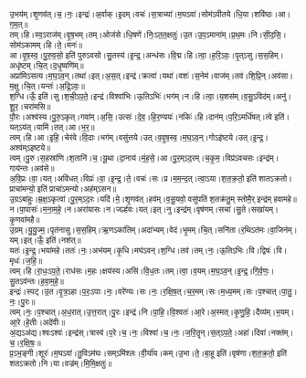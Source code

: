 

  
उ॒भय॑म्।शृ॒णव॑त्।च॒।नः॒।इन्द्रः॑।अ॒र्वाक्।इ॒दम्।वचः॑।स॒त्राच्या॑।म॒घऽवा॑।सोम॑ऽपीतये।धि॒या।शवि॑ष्ठः।आ।ग॒म॒त्॥  
तम्।हि।स्व॒ऽराज॑म्।वृ॒ष॒भम्।तम्।ओज॑से।धि॒षणे॑।निः॒ऽत॒त॒क्षतुः॑।उ॒त।उ॒प॒ऽमाना॑म्।प्र॒थ॒मः।नि।सी॒द॒सि॒।सोम॑ऽकामम्।हि।ते॒।मनः॑॥  
आ।वृ॒ष॒स्व॒।पु॒रु॒व॒सो॒ इति॑ पुरुऽवसो।सु॒तस्य॑।इ॒न्द्र॒।अन्ध॑सः।वि॒द्म।हि।त्वा॒।ह॒रि॒ऽवः॒।पृ॒त्ऽसु।स॒स॒हिम्।अधृ॑ष्टम्।चि॒त्।द॒धृ॒ष्वणि॑म्॥  
अप्रा॑मिऽसत्य।म॒घ॒ऽव॒न्।तथा॑।इत्।अ॒स॒त्।इन्द्र॑।क्रत्वा॑।यथा॑।वशः॑।स॒नेम॑।वाज॑म्।तव॑।शि॒प्रि॒न्।अव॑सा।म॒क्षु।चि॒त्।यन्तः॑।अ॒द्रि॒ऽवः॒॥  
श॒ग्धि।ऊँ॒ इति॑।सु।श॒ची॒ऽप॒ते॒।इन्द्र॑।विश्वा॑भिः।ऊ॒तिऽभिः॑।भग॑म्।न।हि।त्वा॒।य॒शस॑म्।व॒सु॒ऽविद॑म्।अनु॑।शू॒र॒।चरा॑मसि॥  
पौ॒रः।अश्व॑स्य।पु॒रु॒ऽकृत्।गवा॑म्।अ॒सि॒।उत्सः॑।दे॒व॒।हि॒र॒ण्ययः॑।नकिः॑।हि।दान॑म्।प॒रि॒ऽमर्धि॑षत्।त्वे इति॑।यत्ऽय॑त्।यामि॑।तत्।आ।भ॒र॒॥  
त्वम्।हि।आ।इ॒हि॒।चेर॑वे।वि॒दाः।भग॑म्।वसु॑त्तये।उत्।व॒वृ॒ष॒स्व॒।म॒घ॒ऽव॒न्।गोऽइ॑ष्टये।उत्।इ॒न्द्र॒।अश्व॑म्ऽइष्टये॥  
त्वम्।पु॒रु।स॒हस्रा॑णि।श॒तानि॑।च॒।यू॒था।दा॒नाय॑।मं॒ह॒से॒।आ।पु॒र॒म्ऽद॒रम्।च॒कृ॒म॒।विप्र॑ऽवचसः।इन्द्र॑म्।गाय॑न्तः।अव॑से॥  
अ॒वि॒प्रः।वा॒।यत्।अवि॑धत्।विप्रः॑।वा॒।इ॒न्द्र॒।ते॒।वचः॑।सः।प्र।म॒म॒न्द॒त्।त्वा॒ऽया।श॒त॒क्र॒तो॒ इति॑ शातऽक्रतो।प्राचा॑मन्यो॒ इति॑ प्राचा॑ऽमन्यो।अह॑म्ऽसन॥  
उ॒ग्रऽबा॑हुः।म्र॒क्ष॒ऽकृत्वा॑।पु॒र॒म्ऽद॒रः।यदि॑।मे॒।शृ॒णव॑त्।हव॑म्।व॒सू॒यवो॒ वसु॑पतिं श॒तक्र॑तु॒म् स्तोमै॒र् इन्द्र॑म् हवामहे॥  
न।पा॒पासः॑।म॒ना॒म॒हे॒।न।अरा॑यासः।न।जल्ह॑वः।यत्।इत्।नु।इन्द्र॑म्।वृष॑णम्।सचा॑।सु॒ते।सखा॑यम्।कृ॒णवा॑महै॥  
उ॒ग्रम्।यु॒यु॒ज्म॒।पृत॑नासु।स॒स॒हिम्।ऋ॒णऽका॑तिम्।अदा॑भ्यम्।वेद॑।भृ॒मम्।चि॒त्।सनि॑ता।र॒थिऽत॑मः।वा॒जिन॑म्।यम्।इत्।ऊँ॒ इति॑।नश॑त्॥  
यतः॑।इ॒न्द्र॒।भया॑महे।ततः॑।नः॒।अभ॑यम्।कृ॒धि।मघ॑ऽवन्।श॒ग्धि।तव॑।तम्।नः॒।ऊ॒तिऽभिः।वि।द्विषः॑।वि।मृधः॑।ज॒हि॒॥  
त्वम्।हि।रा॒धः॒ऽप॒ते॒।राध॑सः।म॒हः।क्षय॑स्य।असि॑।वि॒ध॒तः।तम्।त्वा॒।व॒यम्।म॒घ॒ऽव॒न्।इ॒न्द्र॒।गि॒र्व॒णः॒।सु॒तऽव॑न्तः।ह॒वा॒म॒हे॒॥  
इन्द्रः॑।स्पट्।उ॒त।वृ॒त्र॒ऽहा।प॒रः॒ऽपाः।नः॒।वरे॑ण्यः।सः।नः॒।र॒क्षि॒ष॒त्।च॒र॒मम्।सः।म॒ध्य॒मम्।सः।प॒श्चात्।पा॒तु॒।नः॒।पु॒रः॥  
त्वम्।नः॒।प॒श्चात्।अ॒ध॒रात्।उ॒त्त॒रात्।पु॒रः।इन्द्र॑।नि।पा॒हि॒।वि॒श्वतः॑।आ॒रे।अ॒स्मत्।कृ॒णु॒हि॒।दैव्य॑म्।भ॒यम्।आ॒रे।हे॒तीः।अदे॑वीः॥  
अ॒द्यऽअ॑द्य।श्वःऽश्वः॑।इन्द्र॑स्।त्रास्व॑।प॒रे।च॒।नः॒।विश्वा॑।च॒।नः॒।ज॒रि॒तॄन्।स॒त्ऽप॒ते॒।अहा॑।दिवा॑।नक्त॑म्।च॒।र॒क्षि॒षः॒॥  
प्र॒ऽभ॒ङ्गी।शूरः॑।म॒घऽवा॑।तु॒विऽम॑घः।सम्ऽमि॑श्लः।वी॒र्या॑य।कम्।उ॒भा।ते॒।बा॒हू इति॑।वृष॑णा।श॒त॒क्र॒तो॒ इति॑ शतऽक्रतो।नि।या।वज्र॑म्।मि॒मि॒क्षतुः॑॥  
